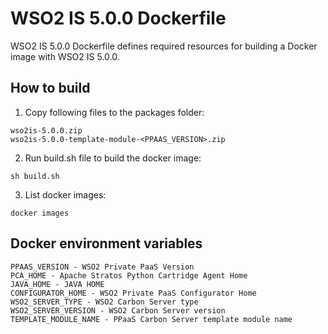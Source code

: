 # WSO2 IS 5.0.0 Dockerfile

WSO2 IS 5.0.0 Dockerfile defines required resources for building a Docker image with WSO2 IS 5.0.0.

## How to build

1. Copy following files to the packages folder:
```
wso2is-5.0.0.zip
wso2is-5.0.0-template-module-<PPAAS_VERSION>.zip
```

2. Run build.sh file to build the docker image:
```
sh build.sh
```

3. List docker images:
```
docker images
```

## Docker environment variables
```
PPAAS_VERSION - WSO2 Private PaaS Version
PCA_HOME - Apache Stratos Python Cartridge Agent Home
JAVA_HOME - JAVA HOME
CONFIGURATOR_HOME - WSO2 Private PaaS Configurator Home
WSO2_SERVER_TYPE - WSO2 Carbon Server type
WSO2_SERVER_VERSION - WSO2 Carbon Server version
TEMPLATE_MODULE_NAME - PPaaS Carbon Server template module name
```